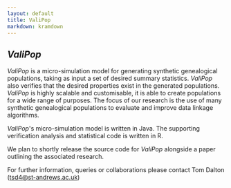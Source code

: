 ```yaml
---
layout: default
title: ValiPop
markdown: kramdown
---
```


## _ValiPop_

_ValiPop_ is a micro-simulation model for generating synthetic genealogical populations, 
taking as input a set of desired summary statistics. _ValiPop_ also verifies that the 
desired properties exist in the generated populations. _ValiPop_ is highly scalable and 
customisable, it is able to create populations for a wide range of purposes.  The focus 
of our research is the use of many synthetic genealogical populations to evaluate and 
improve data linkage algorithms.

_ValiPop_'s micro-simulation model is written in Java. The supporting verification analysis 
and statistical code is written in R.

We plan to shortly release the source code for _ValiPop_ alongside a paper outlining the associated research. 

For further information, queries or collaborations please contact Tom Dalton (tsd4@st-andrews.ac.uk)